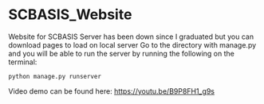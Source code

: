 # SCBASIS_Website
Website for SCBASIS
Server has been down since I graduated but you can download pages to load on local server
Go to the directory with manage.py and you will be able to run the server by running the following on the terminal:

`python manage.py runserver`

Video demo can be found here: https://youtu.be/B9P8FH1_g9s
